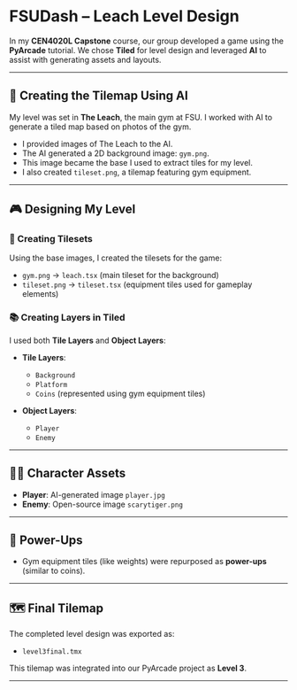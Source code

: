 # FSUDash – Leach Level Design

In my **CEN4020L Capstone** course, our group developed a game using the **PyArcade** tutorial. We chose **Tiled** for level design and leveraged **AI** to assist with generating assets and layouts.

---

## 🧠 Creating the Tilemap Using AI

My level was set in **The Leach**, the main gym at FSU. I worked with AI to generate a tiled map based on photos of the gym.

- I provided images of The Leach to the AI.
- The AI generated a 2D background image: `gym.png`.
- This image became the base I used to extract tiles for my level.
- I also created `tileset.png`, a tilemap featuring gym equipment.

---

## 🎮 Designing My Level

### 🧱 Creating Tilesets

Using the base images, I created the tilesets for the game:

- `gym.png` → `leach.tsx` (main tileset for the background)
- `tileset.png` → `tileset.tsx` (equipment tiles used for gameplay elements)

### 📚 Creating Layers in Tiled

I used both **Tile Layers** and **Object Layers**:

- **Tile Layers**:  
  - `Background`  
  - `Platform`  
  - `Coins` (represented using gym equipment tiles)

- **Object Layers**:  
  - `Player`  
  - `Enemy`

---

## 🧑‍🎨 Character Assets

- **Player**: AI-generated image `player.jpg`
- **Enemy**: Open-source image `scarytiger.png`

---

## 💪 Power-Ups

- Gym equipment tiles (like weights) were repurposed as **power-ups** (similar to coins).

---

## 🗺️ Final Tilemap

The completed level design was exported as:

- `level3final.tmx`

This tilemap was integrated into our PyArcade project as **Level 3**.

---
